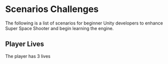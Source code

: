# Scenarios Challenges
The following is a list of scenarios for beginner Unity developers to enhance Super Space Shooter and begin learning the engine.

## Player Lives
The player has 3 lives 
